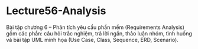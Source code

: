 # Lecture56-Analysis
Bài tập chương 6 – Phân tích yêu cầu phần mềm (Requirements Analysis) gồm các phần: câu hỏi trắc nghiệm, trả lời ngắn, thảo luận nhóm, tình huống và bài tập UML minh họa (Use Case, Class, Sequence, ERD, Scenario).
